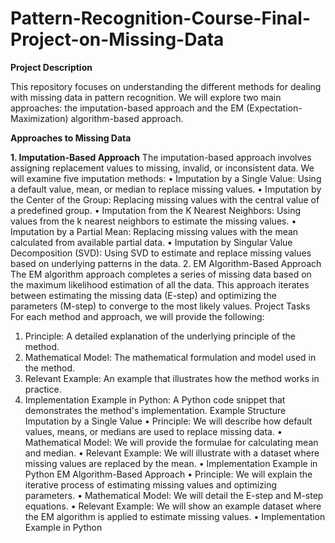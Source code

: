 # Pattern-Recognition-Course-Final-Project-on-Missing-Data
__Project Description__

This repository focuses on understanding the different methods for dealing with missing data in pattern recognition. We will explore two main approaches: the imputation-based approach and the EM (Expectation-Maximization) algorithm-based approach.

__Approaches to Missing Data__

__1. Imputation-Based Approach__ 
The imputation-based approach involves assigning replacement values to missing, invalid, or inconsistent data. We will examine five imputation methods:
•	Imputation by a Single Value: Using a default value, mean, or median to replace missing values.
•	Imputation by the Center of the Group: Replacing missing values with the central value of a predefined group.
•	Imputation from the K Nearest Neighbors: Using values from the k nearest neighbors to estimate the missing values.
•	Imputation by a Partial Mean: Replacing missing values with the mean calculated from available partial data.
•	Imputation by Singular Value Decomposition (SVD): Using SVD to estimate and replace missing values based on underlying patterns in the data.
2. EM Algorithm-Based Approach
The EM algorithm approach completes a series of missing data based on the maximum likelihood estimation of all the data. This approach iterates between estimating the missing data (E-step) and optimizing the parameters (M-step) to converge to the most likely values.
Project Tasks
For each method and approach, we will provide the following:
1.	Principle: A detailed explanation of the underlying principle of the method.
2.	Mathematical Model: The mathematical formulation and model used in the method.
3.	Relevant Example: An example that illustrates how the method works in practice.
4.	Implementation Example in Python: A Python code snippet that demonstrates the method's implementation.
Example Structure
Imputation by a Single Value
•	Principle: We will describe how default values, means, or medians are used to replace missing data.
•	Mathematical Model: We will provide the formulae for calculating mean and median.
•	Relevant Example: We will illustrate with a dataset where missing values are replaced by the mean.
•	Implementation Example in Python
EM Algorithm-Based Approach
•	Principle: We will explain the iterative process of estimating missing values and optimizing parameters.
•	Mathematical Model: We will detail the E-step and M-step equations.
•	Relevant Example: We will show an example dataset where the EM algorithm is applied to estimate missing values.
•	Implementation Example in Python

